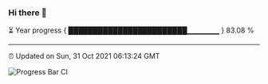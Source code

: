 ### Hi there 👋

⏳ Year progress { ████████████████████████▁▁▁▁▁▁ } 83.08 %

---

⏰ Updated on Sun, 31 Oct 2021 06:13:24 GMT

![Progress Bar CI](https://github.com/liununu/liununu/workflows/Progress%20Bar%20CI/badge.svg)
